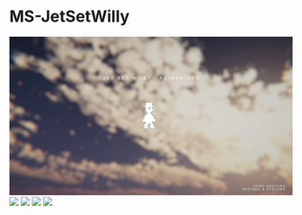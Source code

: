 # MS-JetSetWilly
![](Screenshot_0.PNG)
![](Screenshot_1.PNG)
![](Screenshot_2.PNG)
![](Screenshot_3.PNG)
![](Screenshot_4.PNG)
